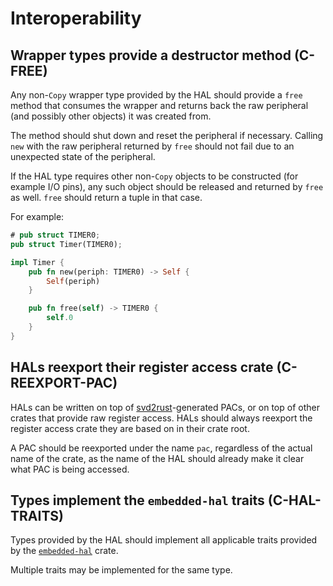 # Interoperability


<a id="c-free"></a>
## Wrapper types provide a destructor method (C-FREE)

Any non-`Copy` wrapper type provided by the HAL should provide a `free` method that consumes the wrapper and returns back the raw peripheral (and possibly other objects) it was created from.

The method should shut down and reset the peripheral if necessary. Calling `new` with the raw peripheral returned by `free` should not fail due to an unexpected state of the peripheral.

If the HAL type requires other non-`Copy` objects to be constructed (for example I/O pins), any such object should be released and returned by `free` as well. `free` should return a tuple in that case.

For example:

```rust
# pub struct TIMER0;
pub struct Timer(TIMER0);

impl Timer {
    pub fn new(periph: TIMER0) -> Self {
        Self(periph)
    }

    pub fn free(self) -> TIMER0 {
        self.0
    }
}
```

<a id="c-reexport-pac"></a>
## HALs reexport their register access crate (C-REEXPORT-PAC)

HALs can be written on top of [svd2rust]-generated PACs, or on top of other crates that provide raw register access. HALs should always reexport the register access crate they are based on in their crate root.

A PAC should be reexported under the name `pac`, regardless of the actual name of the crate, as the name of the HAL should already make it clear what PAC is being accessed.

[svd2rust]: https://github.com/rust-embedded/svd2rust

<a id="c-hal-traits"></a>
## Types implement the `embedded-hal` traits (C-HAL-TRAITS)

Types provided by the HAL should implement all applicable traits provided by the [`embedded-hal`] crate.

Multiple traits may be implemented for the same type.

[`embedded-hal`]: https://github.com/rust-embedded/embedded-hal
